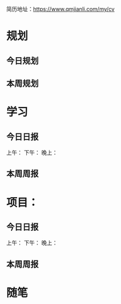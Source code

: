 简历地址：https://www.qmjianli.com/my/cv












# 规划

## 今日规划




## 本周规划



# 学习

## 今日日报

上午：
下午：
晚上：


## 本周周报




# 项目：

## 今日日报

上午：
下午：
晚上：


## 本周周报





# 随笔



